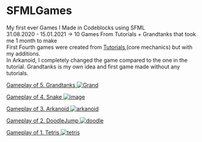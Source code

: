 # SFMLGames
My first ever Games I Made in Codeblocks using SFML <br/>
31.08.2020 - 15.01.2021 -> 10 Games From Tutorials + Grandtanks that took me 1 month to make<br/>
First Fourth games were created from <a href="https://www.youtube.com/watch?v=zH_omFPqMO4&source_ve_path=MjM4NTE&feature=emb_title"> Tutorials </a> (core mechanics) but with my additions.<br/>
In Arkanoid, I completely changed the game compared to the one in the tutorial.
Grandtanks is my own idea and first game made without any tutorials.

<a href="https://youtu.be/GVVmta0GQ4U"> Gameplay of 5. Grandtanks 
![Grand](https://user-images.githubusercontent.com/131354098/235263321-0f86ba39-0e2f-4b4c-938e-43ccf78c0e63.jpg)
</a>

<a href="https://youtu.be/My2W4LsWNUQ"> Gameplay of 4. Snake
![image](https://user-images.githubusercontent.com/131354098/235263227-b8e543e0-f2bd-4dc6-8905-678b1e076dbc.png)
</a> 

<a href="https://www.youtube.com/watch?v=bLYONp1-iEI"> Gameplay of 3. Arkanoid 
![arkanoid](https://user-images.githubusercontent.com/131354098/235262992-183640ab-772d-48bb-b424-db99e2bc073f.jpg)
</a>

<a href="https://www.youtube.com/watch?v=Up5DXj3Kw6U"> Gameplay of 2. DoodleJump 
![doodle](https://user-images.githubusercontent.com/131354098/235262893-04f0af26-df0c-4fcd-aacc-0fa88ef9e789.jpg)
</a>

<a href="https://youtu.be/1CotGqv8MIs"> Gameplay of 1. Tetris
![tetris](https://user-images.githubusercontent.com/131354098/235262800-81d30086-d1a3-4c73-81f7-006a5946935f.jpg)
</a>
